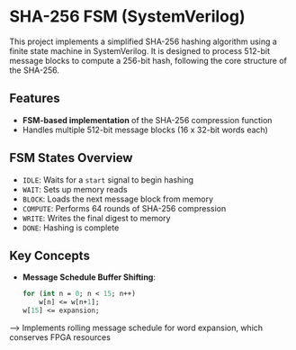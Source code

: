 # SHA-256 FSM (SystemVerilog)

This project implements a simplified SHA-256 hashing algorithm using a finite state machine in SystemVerilog. It is designed to process 512-bit message blocks to compute a 256-bit hash, following the core structure of the SHA-256.

## Features

- **FSM-based implementation** of the SHA-256 compression function
- Handles multiple 512-bit message blocks (16 x 32-bit words each)

## FSM States Overview

- `IDLE`: Waits for a `start` signal to begin hashing
- `WAIT`: Sets up memory reads
- `BLOCK`: Loads the next message block from memory
- `COMPUTE`: Performs 64 rounds of SHA-256 compression
- `WRITE`: Writes the final digest to memory
- `DONE`: Hashing is complete

## Key Concepts

- **Message Schedule Buffer Shifting**:
  ```systemverilog
  for (int n = 0; n < 15; n++) 
      w[n] <= w[n+1];
  w[15] <= expansion;
--> Implements rolling message schedule for word expansion, which conserves FPGA resources
